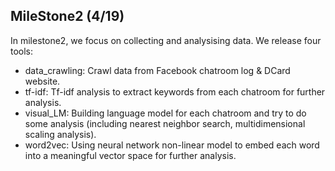 ## MileStone2 (4/19)
In milestone2, we focus on collecting and analysising data. We release four tools:

* data_crawling: Crawl data from Facebook chatroom log & DCard website.
* tf-idf: Tf-idf analysis to extract keywords from each chatroom for further analysis.
* visual_LM: Building language model for each chatroom and try to do some analysis (including nearest neighbor search, multidimensional scaling analysis).
* word2vec: Using neural network non-linear model to embed each word into a meaningful vector space for further analysis.


